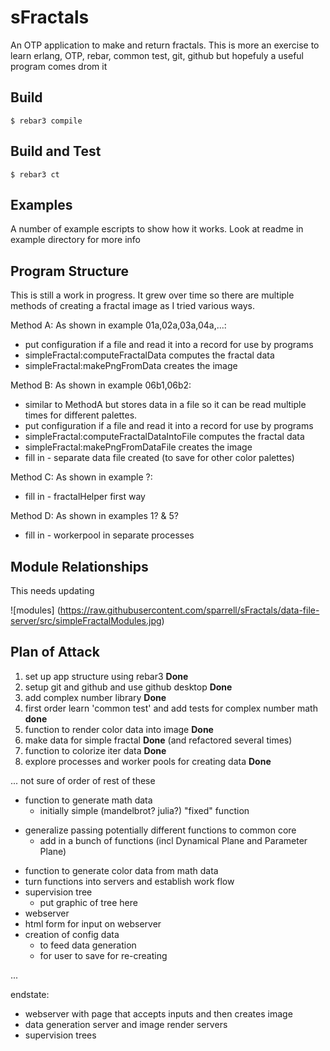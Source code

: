 sFractals
=====

An OTP application to make and return fractals. 
This is more an exercise to learn erlang, OTP, rebar,
common test,  git, github but hopefuly a useful program comes drom it

Build
-----

    $ rebar3 compile


Build and Test
--------------

    $ rebar3 ct

Examples
--------------

A number of example escripts to show how it works. Look at readme in example directory for more info

Program Structure
--------------
This is still a work in progress. 
It grew over time so there are multiple methods of creating a fractal image as I tried various ways.

Method A: As shown in example 01a,02a,03a,04a,...:
- put configuration if a file and read it into a record for use by programs
- simpleFractal:computeFractalData computes the fractal data
- simpleFractal:makePngFromData creates the image

Method B: As shown in example 06b1,06b2:
- similar to MethodA but stores data in a file so it can be read multiple times for different palettes.
- put configuration if a file and read it into a record for use by programs
- simpleFractal:computeFractalDataIntoFile computes the fractal data
- simpleFractal:makePngFromDataFile creates the image
- fill in - separate data file created (to save for other color palettes)

Method C: As shown in example ?:
- fill in - fractalHelper first way

Method D: As shown in examples 1? & 5?
- fill in - workerpool in separate processes

Module Relationships
--------------

This needs updating

![modules] (https://raw.githubusercontent.com/sparrell/sFractals/data-file-server/src/simpleFractalModules.jpg)


Plan of Attack
--------------

1. set up app structure using rebar3 **Done**
1. setup git and github and use github desktop **Done**
1. add complex number library **Done**
1. first order learn 'common test' and add tests for complex number math **done**
1. function to render color data into image **Done**
1. make data for simple fractal **Done** (and refactored several times)
1. function to colorize iter data **Done**
1. explore processes and worker pools for creating data **Done**

...
not sure of order of rest of these
* function to generate math data
  + initially simple (mandelbrot? julia?) "fixed" function
+ generalize passing potentially different functions to common core
  + add in a bunch of functions (incl Dynamical Plane and Parameter Plane)
* function to generate color data from math data
* turn functions into servers and establish work flow
* supervision tree
  + put graphic of tree here
* webserver
* html form for input on webserver
* creation of config data
  + to feed data generation
  + for user to save for re-creating

...

endstate:
* webserver with page that accepts inputs and then creates image
* data generation server and image render servers
* supervision trees
    

